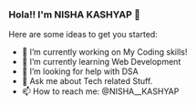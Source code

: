 ### Hola!! I'm NISHA KASHYAP 👋


Here are some ideas to get you started:

- 🔭 I’m currently working on My Coding skills!
- 🌱 I’m currently learning Web Development
- 🤔 I’m looking for help with DSA
- 💬 Ask me about Tech related Stuff. 
- 📫 How to reach me: @NISHA__KASHYAP


